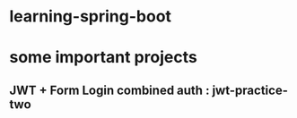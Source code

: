 # learning-spring-boot
# some important projects
## JWT + Form Login combined auth : jwt-practice-two
